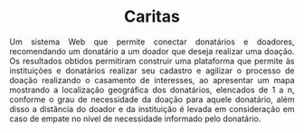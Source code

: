 <h1 align="center"> Caritas </h1>

<p align = "justify"> Um sistema Web que permite conectar donatários e doadores, recomendando um donatário a um doador que deseja realizar uma doação.  Os resultados obtidos permitiram construir uma plataforma que permite às instituições e donatários realizar seu cadastro e agilizar o processo de doação realizando o casamento de interesses, ao apresentar um mapa mostrando a localização geográfica dos donatários, elencados de 1 a n, conforme o grau de necessidade da doação para aquele donatário, além disso a distância do doador e da instituição é levada em consideração em caso de empate no nível de necessidade informado pelo donatário. </p>
